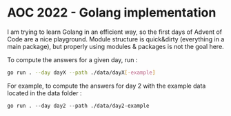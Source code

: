 # AOC 2022 - Golang implementation

I am trying to learn Golang in an efficient way, so the first days of Advent of Code are a nice playground. Module structure is quick&dirty (everything in a main package), but properly using modules & packages is not the goal here.

To compute the answers for a given day, run :
```bash
go run . --day dayX --path ./data/dayX[-example]
```

For example, to compute the answers for day 2 with the example data located in the data folder :

```
go run . --day day2 --path ./data/day2-example
```